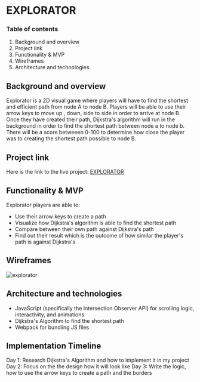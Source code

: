 # EXPLORATOR

### Table of contents
1. Background and overview
2. Project link
3. Functionality & MVP
4. Wireframes
5. Architecture and technologies

## Background and overview
Explorator is a 2D visual game where players will have to find the shortest and efficient path from node A to node B. Players will be able to use their arrow keys to move up , down, side to side in order to arrive at node B. Once they have created their path, Dijkstra's algorithm will run in the background in order to find the shortest path between node a to node b. There will be a score betweeen 0-100 to determine how close the player was to creating the shortest path possible to node B.

## Project link
Here is the link to the live project: [EXPLORATOR](https://stewartm12.github.io/Explorator/)

## Functionality & MVP
Explorator players are able to: 
* Use their arrow keys to create a path 
* Visualize how Dijkstra's algorithm is able to find the shortest path
* Compare between their own path against Dijkstra's path
* Find out their result which is the outcome of how similar the player's path is against Dijkstra's

## Wireframes
![explorator](https://user-images.githubusercontent.com/68972854/113526182-f8f69d00-9586-11eb-921b-0b949a8ece01.png)

## Architecture and technologies
* JavaScript (specifically the Intersection Observer API) for scrolling logic, interactivity, and animations
* Dijkstra's Algorithm to find the shortest path
* Webpack for bundling JS files

## Implementation Timeline
Day 1: Research Dijkstra's Algorithm and how to implement it in my project
Day 2: Focus on the the design how it will look like
Day 3: Write the logic, how to use the arrow keys to create a path and the borders
